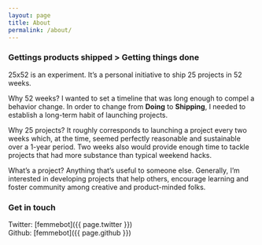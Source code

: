 ```yaml
---
layout: page
title: About
permalink: /about/
---
```



### Gettings products shipped > Getting things done


25x52 is an experiment. It&rsquo;s a personal initiative to ship 25 projects in 52 weeks. 

Why 52 weeks? I wanted to set a timeline that was long enough to compel a behavior change. In order to change from **Doing** to **Shipping**, I needed to establish a long-term habit of launching projects. 

Why 25 projects? It roughly corresponds to launching a project every two weeks which, at the time, seemed perfectly reasonable and sustainable over a 1-year period. Two weeks also would provide enough time to tackle projects that had more substance than typical weekend hacks.

What&rsquo;s a project? Anything that&rsquo;s useful to someone else. Generally, I&rsquo;m interested in developing projects that help others, encourage learning and foster community among creative and product-minded folks.

<!-- For a while, I took satisfaction in being very busy&mdash;starting the work day with breakfast meetings and wrapping up work 12-16 hours later. My calendar was crammed with meetings&mdash;usually booked 3 weeks in advance&mdash;mostly to help others build products. Yet, despite all that activity, I had little tangible proof of the work I&rsquo;ve done. -->

### Get in touch

Twitter: [femmebot]({{ page.twitter }})<br>
Github: [femmebot]({{ page.github }})